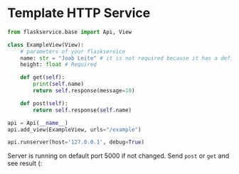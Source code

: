 # Template HTTP Service
```python
from flaskservice.base import Api, View

class ExampleView(View):
    # parameters of your flaskservice
    name: str = "Joab Leite" # it is not required because it has a defined value
    height: float # Required

    def get(self):
        print(self.name)
        return self.response(message=10)

    def post(self):
        return self.response(self.name)

api = Api(__name__)
api.add_view(ExampleView, urls="/example")

api.runserver(host='127.0.0.1', debug=True)
```
Server is running on default port 5000 if not changed.
Send ``post`` or ``get`` and see result (: